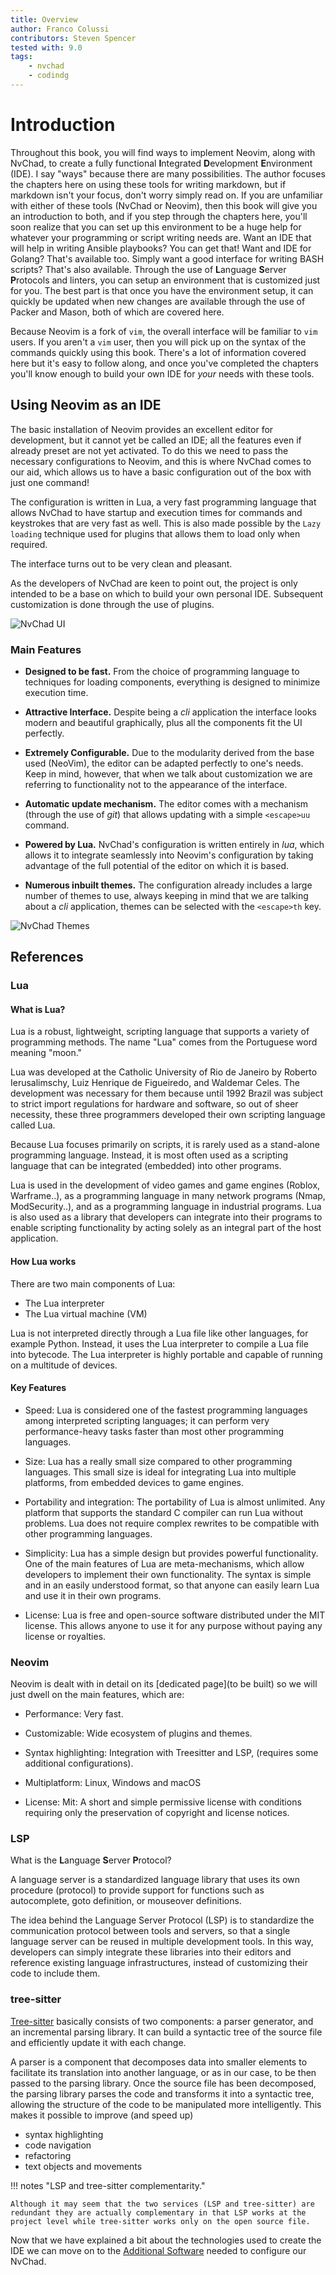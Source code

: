 ```yaml
---
title: Overview
author: Franco Colussi
contributors: Steven Spencer
tested with: 9.0
tags:
    - nvchad
    - codindg
---
```


# Introduction

Throughout this book, you will find ways to implement Neovim, along with NvChad, to create a fully functional **I**ntegrated **D**evelopment **E**nvironment (IDE). I say "ways" because there are many possibilities. The author focuses the chapters here on using these tools for writing markdown, but if markdown isn't your focus, don't worry simply read on. If you are unfamiliar with either of these tools (NvChad or Neovim), then this book will give you an introduction to both, and if you step through the chapters here, you'll soon realize that you can set up this environment to be a huge help for whatever your programming or script writing needs are. Want an IDE that will help in writing Ansible playbooks? You can get that! Want and IDE for Golang? That's available too. Simply want a good interface for writing BASH scripts? That's also available. Through the use of **L**anguage **S**erver **P**rotocols and linters, you can setup an environment that is customized just for you. The best part is that once you have the environment setup, it can quickly be updated when new changes are available through the use of Packer and Mason, both of which are covered here.

Because Neovim is a fork of `vim`, the overall interface will be familiar to `vim` users. If you aren't a `vim` user, then you will pick up on the syntax of the commands quickly using this book. There's a lot of information covered here but it's easy to follow along, and once you've completed the chapters you'll know enough to build your own IDE for *your* needs with these tools.

## Using Neovim as an IDE

The basic installation of Neovim provides an excellent editor for development, but it cannot yet be called an IDE; all the features even if already preset are not yet activated. To do this we need to pass the necessary configurations to Neovim, and this is where NvChad comes to our aid, which allows us to have a basic configuration out of the box with just one command!

The configuration is written in Lua, a very fast programming language that allows NvChad to have startup and execution times for commands and keystrokes that are very fast as well. This is also made possible by the `Lazy loading` technique used for plugins that allows them to load only when required.

The interface turns out to be very clean and pleasant.

As the developers of NvChad are keen to point out, the project is only intended to be a base on which to build your own personal IDE. Subsequent customization is done through the use of plugins.

![NvChad UI](images/nvchad_rocky.png)

### Main Features

- **Designed to be fast.** From the choice of programming language to techniques for loading components, everything is designed to minimize execution time.

- **Attractive Interface.** Despite being a _cli_ application the interface looks modern and beautiful graphically, plus all the components fit the UI perfectly.

- **Extremely Configurable.** Due to the modularity derived from the base used (NeoVim), the editor can be adapted perfectly to one's needs. Keep in mind, however, that when we talk about customization we are referring to functionality not to the appearance of the interface.

- **Automatic update mechanism.** The editor comes with a mechanism (through the use of _git_) that allows updating with a simple `<escape>uu` command.

- **Powered by Lua.** NvChad's configuration is written entirely in _lua_, which allows it to integrate seamlessly into Neovim's configuration by taking advantage of the full potential of the editor on which it is based.

- **Numerous inbuilt themes.** The configuration already includes a large number of themes to use, always keeping in mind that we are talking about a _cli_ application, themes can be selected with the `<escape>th` key.

![NvChad Themes](images/nvchad_th.png)

## References

### Lua

#### What is Lua?

Lua is a robust, lightweight, scripting language that supports a variety of programming methods. The name "Lua" comes from the Portuguese word meaning "moon."

Lua was developed at the Catholic University of Rio de Janeiro by Roberto Ierusalimschy, Luiz Henrique de Figueiredo, and Waldemar Celes. The development was necessary for them because until 1992 Brazil was subject to strict import regulations for hardware and software, so out of sheer necessity, these three programmers developed their own scripting language called Lua.

Because Lua focuses primarily on scripts, it is rarely used as a stand-alone programming language. Instead, it is most often used as a scripting language that can be integrated (embedded) into other programs.

Lua is used in the development of video games and game engines (Roblox, Warframe..), as a programming language in many network programs (Nmap, ModSecurity..), and as a programming language in industrial programs. Lua is also used as a library that developers can integrate into their programs to enable scripting functionality by acting solely as an integral part of the host application.

#### How Lua works

There are two main components of Lua:

- The Lua interpreter
- The Lua virtual machine (VM)

Lua is not interpreted directly through a Lua file like other languages, for example Python. Instead, it uses the Lua interpreter to compile a Lua file into bytecode. The Lua interpreter is highly portable and capable of running on a multitude of devices.

#### Key Features

- Speed: Lua is considered one of the fastest programming languages among interpreted scripting languages; it can perform very performance-heavy tasks faster than most other programming languages.

- Size: Lua has a really small size compared to other programming languages. This small size is ideal for integrating Lua into multiple platforms, from embedded devices to game engines.

- Portability and integration: The portability of Lua is almost unlimited. Any platform that supports the standard C compiler can run Lua without problems. Lua does not require complex rewrites to be compatible with other programming languages.

- Simplicity: Lua has a simple design but provides powerful functionality. One of the main features of Lua are meta-mechanisms, which allow developers to implement their own functionality. The syntax is simple and in an easily understood format, so that anyone can easily learn Lua and use it in their own programs.

- License: Lua is free and open-source software distributed under the MIT license. This allows anyone to use it for any purpose without paying any license or royalties.

### Neovim

Neovim is dealt with in detail on its [dedicated page](to be built) so we will just dwell on the main features, which are:

- Performance: Very fast.

- Customizable: Wide ecosystem of plugins and themes.

- Syntax highlighting: Integration with Treesitter and LSP, (requires some additional configurations). 

- Multiplatform: Linux, Windows and macOS

- License: Mit: A short and simple permissive license with conditions requiring only the preservation of copyright and license notices. 

### LSP

What is the **L**anguage **S**erver **P**rotocol?

A language server is a standardized language library that uses its own procedure (protocol) to provide support for functions such as autocomplete, goto definition, or mouseover definitions.

The idea behind the Language Server Protocol (LSP) is to standardize the communication protocol between tools and servers, so that a single language server can be reused in multiple development tools. In this way, developers can simply integrate these libraries into their editors and reference existing language infrastructures, instead of customizing their code to include them.

### tree-sitter

[Tree-sitter](https://tree-sitter.github.io/tree-sitter/) basically consists of two components: a parser generator, and an incremental parsing library. It can build a syntactic tree of the source file and efficiently update it with each change.

A parser is a component that decomposes data into smaller elements to facilitate its translation into another language, or as in our case, to be then passed to the parsing library. Once the source file has been decomposed, the parsing library parses the code and transforms it into a syntactic tree, allowing the structure of the code to be manipulated more intelligently. This makes it possible to improve (and speed up)

- syntax highlighting
- code navigation
- refactoring
- text objects and movements

!!! notes "LSP and tree-sitter complementarity."

    Although it may seem that the two services (LSP and tree-sitter) are redundant they are actually complementary in that LSP works at the project level while tree-sitter works only on the open source file.

Now that we have explained a bit about the technologies used to create the IDE we can move on to the [Additional Software](additional_software.md) needed to configure our NvChad.
